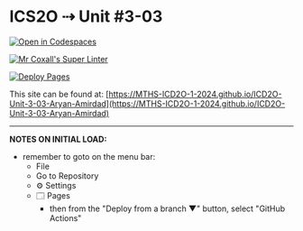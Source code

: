 # ICS2O ⇢ Unit #3-03

[![Open in Codespaces](https://classroom.github.com/assets/launch-codespace-2972f46106e565e64193e422d61a12cf1da4916b45550586e14ef0a7c637dd04.svg)](https://classroom.github.com/open-in-codespaces?assignment_repo_id=19002266)

[![Mr Coxall's Super Linter](https://github.com/MTHS-ICD2O-1-2024/ICD2O-Unit-3-03-Aryan-Amirdad/workflows/Mr%20Coxall's%20Super%20Linter/badge.svg)](https://github.com/MTHS-ICD2O-1-2024/ICD2O-Unit-3-03-Aryan-Amirdad/actions)

[![Deploy Pages](https://github.com/MTHS-ICD2O-1-2024/ICD2O-Unit-3-03-Aryan-Amirdad/workflows/Deploy%20Pages/badge.svg)](https://github.com/MTHS-ICD2O-1-2024/ICD2O-Unit-3-03-Aryan-Amirdad/actions)

This site can be found at: [https://MTHS-ICD2O-1-2024.github.io/ICD2O-Unit-3-03-Aryan-Amirdad](https://MTHS-ICD2O-1-2024.github.io/ICD2O-Unit-3-03-Aryan-Amirdad)

---

**NOTES ON INITIAL LOAD:**
- remember to goto on the menu bar:
  - File
  - Go to Repository
  - ⚙ Settings
  - 🗔 Pages
    - then from the "Deploy from a branch ▼" button, select "GitHub Actions"
